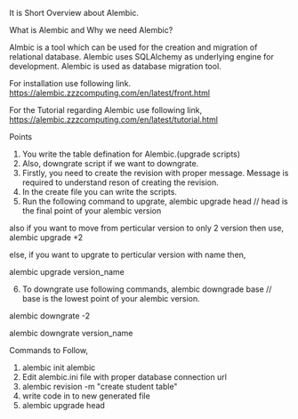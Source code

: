 It is Short Overview about Alembic.

What is Alembic and Why we need Alembic?

Almbic is a tool which can be used for the creation and migration of relational database. Alembic uses SQLAlchemy as underlying engine for development. Alembic is used as database migration tool.


For installation use following link.
https://alembic.zzzcomputing.com/en/latest/front.html

For the Tutorial regarding Alembic use following link,
https://alembic.zzzcomputing.com/en/latest/tutorial.html

Points
1. You write the table defination for Alembic.(upgrade scripts)
2. Also, downgrate script if we want to downgrate.
3. Firstly, you need to create the revision with proper message. Message is required to understand reson of creating the revision.
4. In the create file you can write the scripts.
5. Run the following command to upgrate,
alembic upgrade head  // head is the final point of your alembic version

also if you want to move from perticular version to only 2 version then use,
alembic upgrade +2

else, if you want to upgrate to perticular version with name then,

alembic upgrade version_name

6. To downgrate use following commands,
alembic downgrade base // base is the lowest point of your alembic version.

alembic downgrate -2

alembic downgrate version_name



Commands to Follow,

1. alembic init alembic
2. Edit alembic.ini file with proper database connection url
3. alembic revision -m "create student table"
4. write code in to new generated file
5. alembic upgrade head 

